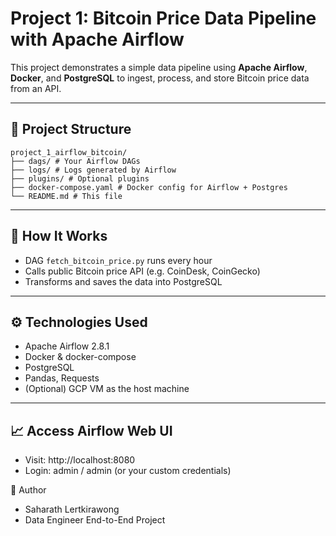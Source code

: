 # Project 1: Bitcoin Price Data Pipeline with Apache Airflow

This project demonstrates a simple data pipeline using **Apache Airflow**, **Docker**, and **PostgreSQL** to ingest, process, and store Bitcoin price data from an API.

---

## 📌 Project Structure
```
project_1_airflow_bitcoin/
├── dags/ # Your Airflow DAGs
├── logs/ # Logs generated by Airflow
├── plugins/ # Optional plugins
├── docker-compose.yaml # Docker config for Airflow + Postgres
└── README.md # This file
```

---

## 🚀 How It Works

- DAG `fetch_bitcoin_price.py` runs every hour
- Calls public Bitcoin price API (e.g. CoinDesk, CoinGecko)
- Transforms and saves the data into PostgreSQL

---

## ⚙️ Technologies Used

- Apache Airflow 2.8.1
- Docker & docker-compose
- PostgreSQL
- Pandas, Requests
- (Optional) GCP VM as the host machine

---

## 📈 Access Airflow Web UI

 - Visit: http://localhost:8080
 - Login: admin / admin (or your custom credentials)

📝 Author

 - Saharath Lertkirawong
 - Data Engineer End-to-End Project

